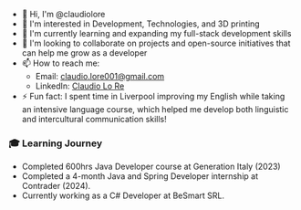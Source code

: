 - 👋 Hi, I'm @claudiolore
- 👀 I'm interested in Development, Technologies, and 3D printing
- 🌱 I'm currently learning and expanding my full-stack development skills
- 💞️ I'm looking to collaborate on projects and open-source initiatives that can help me grow as a developer
- 📫 How to reach me: 
  - Email: claudio.lore001@gmail.com
  - LinkedIn: [Claudio Lo Re](https://linkedin.com/in/[your-profile])
- ⚡ Fun fact: I spent time in Liverpool improving my English while taking an intensive language course, which helped me develop both linguistic and intercultural communication skills!

### 🎓 Learning Journey
- Completed 600hrs Java Developer course at Generation Italy (2023)
- Completed a 4-month Java and Spring Developer internship at Contrader (2024).
- Currently working as a C# Developer at BeSmart SRL.
